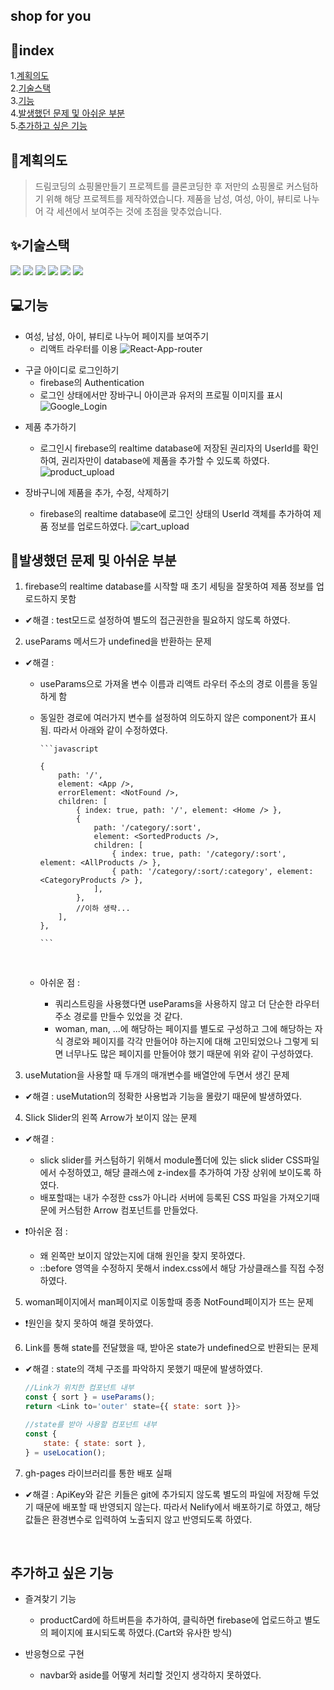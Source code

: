 ## shop for you

## 📃index

1.[계획의도](#계획의도)  
2.[기술스택](#기술스택)  
3.[기능](#기능)  
4.[발생했던 문제 및 아쉬운 부분](#발생했던-문제-및-아쉬운-부분)  
5.[추가하고 싶은 기능](#추가하고-싶은-기능)

## 🎯계획의도

> 드림코딩의 쇼핑몰만들기 프로젝트를 클론코딩한 후 저만의 쇼핑몰로 커스텀하기 위해 해당 프로젝트를 제작하였습니다.
> 제품을 남성, 여성, 아이, 뷰티로 나누어 각 세션에서 보여주는 것에 초점을 맞추었습니다.

## ✨기술스택

<img src="https://img.shields.io/badge/html5-E34F26?style=for-the-badge&logo=html5&logoColor=white"> <img src="https://img.shields.io/badge/javascript-F7DF1E?style=for-the-badge&logo=javascript&logoColor=black"> <img src="https://img.shields.io/badge/react-61DAFB?style=for-the-badge&logo=react&logoColor=black"> <img src="https://img.shields.io/badge/firebase-FFCA28?style=for-the-badge&logo=firebase&logoColor=white"> <img src="https://img.shields.io/badge/Tailwind CSS-06B6D4?style=for-the-badge&logo=Tailwind CSS&logoColor=white"/> <img src="https://img.shields.io/badge/github-181717?style=for-the-badge&logo=github&logoColor=white">

## 💻기능

- 여성, 남성, 아이, 뷰티로 나누어 페이지를 보여주기
  - 리액트 라우터를 이용
    ![React-App-router](https://user-images.githubusercontent.com/105909450/223049389-b2aa2e8c-dd06-402f-9434-f689a895cd2b.gif)
    <br/>

* 구글 아이디로 로그인하기
  - firebase의 Authentication
  - 로그인 상태에서만 장바구니 아이콘과 유저의 프로필 이미지를 표시  
     ![Google_Login](https://user-images.githubusercontent.com/105909450/223061643-1f15b32a-9102-4c45-b68a-be5585acba63.gif)
    <br/>

- 제품 추가하기

  - 로그인시 firebase의 realtime database에 저장된 권리자의 UserId를 확인하여, 권리자만이 database에 제품을 추가할 수 있도록 하였다.
    ![product_upload](https://user-images.githubusercontent.com/105909450/223063964-d54553ce-4bb2-4bd7-97df-4868d63917f8.gif)
    <br/>

- 장바구니에 제품을 추가, 수정, 삭제하기
  - firebase의 realtime database에 로그인 상태의 UserId 객체를 추가하여 제품 정보를 업로드하였다.
    ![cart_upload](https://user-images.githubusercontent.com/105909450/223061491-690641fd-b152-46cc-88c5-0f1a786acbc7.gif)
    <br/>

## 📌발생했던 문제 및 아쉬운 부분

1. firebase의 realtime database를 시작할 때 초기 세팅을 잘못하여 제품 정보를 업로드하지 못함

- ✔해결 : test모드로 설정하여 별도의 접근권한을 필요하지 않도록 하였다.
  <br/>

2. useParams 메서드가 undefined을 반환하는 문제

- ✔해결 :

  - useParams으로 가져올 변수 이름과 리액트 라우터 주소의 경로 이름을 동일하게 함
  - 동일한 경로에 여러가지 변수를 설정하여 의도하지 않은 component가 표시됨. 따라서 아래와 같이 수정하였다.

        ```javascript

        {
            path: '/',
            element: <App />,
            errorElement: <NotFound />,
            children: [
                { index: true, path: '/', element: <Home /> },
                {
                    path: '/category/:sort',
                    element: <SortedProducts />,
                    children: [
                        { index: true, path: '/category/:sort', element: <AllProducts /> },
                        { path: '/category/:sort/:category', element: <CategoryProducts /> },
                    ],
                },
                //이하 생략...
            ],
        },

        ```

    <br/>

  - 아쉬운 점 :
    - 쿼리스트링을 사용했다면 useParams을 사용하지 않고 더 단순한 라우터 주소 경로를 만들수 있었을 것 같다.
    - woman, man, ...에 해당하는 페이지를 별도로 구성하고 그에 해당하는 자식 경로와 페이지를 각각 만들어야 하는지에 대해 고민되었으나 그렇게 되면 너무나도 많은 페이지를 만들어야 했기 때문에 위와 같이 구성하였다.
      <br/>

3. useMutation을 사용할 때 두개의 매개변수를 배열안에 두면서 생긴 문제

- ✔해결 : useMutation의 정확한 사용법과 기능을 몰랐기 때문에 발생하였다.
  <br/>

4. Slick Slider의 왼쪽 Arrow가 보이지 않는 문제

- ✔해결 :

  - slick slider를 커스텀하기 위해서 module폴더에 있는 slick slider CSS파일에서 수정하였고, 해당 클래스에 z-index를 추가하여 가장 상위에 보이도록 하였다.
  - 배포할때는 내가 수정한 css가 아니라 서버에 등록된 CSS 파일을 가져오기때문에 커스텀한 Arrow 컴포넌트를 만들었다.

- ❗아쉬운 점 :
  - 왜 왼쪽만 보이지 않았는지에 대해 원인을 찾지 못하였다.
  - ::before 영역을 수정하지 못해서 index.css에서 해당 가상클래스를 직접 수정하였다.
    <br/>

5. woman페이지에서 man페이지로 이동할때 종종 NotFound페이지가 뜨는 문제

- ❗원인을 찾지 못하여 해결 못하였다.
  <br/>

6. Link를 통해 state를 전달했을 때, 받아온 state가 undefined으로 반환되는 문제

- ✔해결 : state의 객체 구조를 파악하지 못했기 때문에 발생하였다.

  ```javascript
  //Link가 위치한 컴포넌트 내부
  const { sort } = useParams();
  return <Link to='outer' state={{ state: sort }}>

  //state를 받아 사용할 컴포넌트 내부
  const {
      state: { state: sort },
  } = useLocation();
  ```

7. gh-pages 라이브러리를 통한 배포 실패

- ✔해결 : ApiKey와 같은 키들은 git에 추가되지 않도록 별도의 파일에 저장해 두었기 때문에 배포할 때 반영되지 않는다. 따라서 Nelify에서 배포하기로 하였고, 해당 값들은 환경변수로 입력하여 노출되지 않고 반영되도록 하였다.

  <br/>

## 추가하고 싶은 기능

- 즐겨찾기 기능

  - productCard에 하트버튼을 추가하여, 클릭하면 firebase에 업로드하고 별도의 페이지에 표시되도록 하였다.(Cart와 유사한 방식)
    <br/>

- 반응형으로 구현
  - navbar와 aside를 어떻게 처리할 것인지 생각하지 못하였다.
